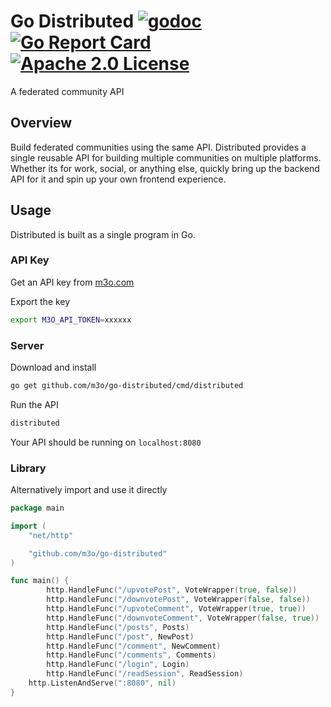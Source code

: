 # Go Distributed [![godoc](https://godoc.org/github.com/m3o/go-distributed?status.svg)](https://godoc.org/github.com/m3o/go-distributed) [![Go Report Card](https://goreportcard.com/badge/github.com/m3o/go-distributed)](https://goreportcard.com/report/github.com/m3o/go-distributed) [![Apache 2.0 License](https://img.shields.io/github/license/m3o/go-distributed)](https://github.com/m3o/go-distributed/blob/master/LICENSE)

A federated community API

## Overview

Build federated communities using the same API. Distributed provides a single reusable API for building multiple communities 
on multiple platforms. Whether its for work, social, or anything else, quickly bring up the backend API for it and spin up 
your own frontend experience.

## Usage

Distributed is built as a single program in Go.

### API Key

Get an API key from [m3o.com](https://m3o.com/)

Export the key

```sh
export M3O_API_TOKEN=xxxxxx
```

### Server

Download and install

```sh
go get github.com/m3o/go-distributed/cmd/distributed
```

Run the API

```sh
distributed
```

Your API should be running on `localhost:8080`

### Library

Alternatively import and use it directly

```go
package main

import (
	"net/http"

	"github.com/m3o/go-distributed"
)

func main() {
        http.HandleFunc("/upvotePost", VoteWrapper(true, false))
        http.HandleFunc("/downvotePost", VoteWrapper(false, false))
        http.HandleFunc("/upvoteComment", VoteWrapper(true, true))
        http.HandleFunc("/downvoteComment", VoteWrapper(false, true))
        http.HandleFunc("/posts", Posts)
        http.HandleFunc("/post", NewPost)
        http.HandleFunc("/comment", NewComment)
        http.HandleFunc("/comments", Comments)
        http.HandleFunc("/login", Login)
        http.HandleFunc("/readSession", ReadSession)
	http.ListenAndServe(":8080", nil)
}
```
